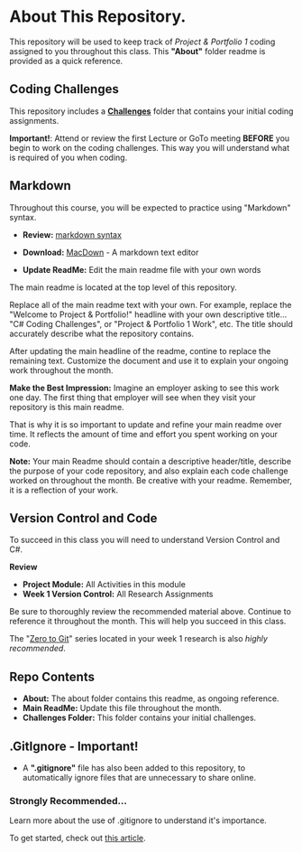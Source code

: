 # About This Repository.

This repository will be used to keep track of _Project & Portfolio 1_ coding assigned to you throughout this class. This **"About"** folder readme is provided as a quick reference.   

## Coding Challenges

This repository includes a **[Challenges](https://github.com/ePortfolios/dvp1/tree/master/Challenges)** folder that contains your initial coding assignments. 

**Important!**: Attend or review the first Lecture or GoTo meeting **BEFORE** you begin to work on the coding challenges. This way you will understand what is required of you when coding.




## Markdown

Throughout this course, you will be expected to practice using "Markdown" syntax. 

- **Review:** [markdown syntax](https://guides.github.com/features/mastering-markdown/) 

- **Download:** [MacDown](https://macdown.uranusjr.com/) - A markdown text editor
- **Update ReadMe:** Edit the main readme file with your own words

The main readme is located at the top level of this repository. 

Replace all of the main readme text with your own. For example, replace the "Welcome to Project & Portfolio!" headline with your own descriptive title... "C# Coding Challenges", or "Project & Portfolio 1 Work", etc. The title should accurately describe what the repository contains. 

After updating the main headline of the readme, contine to replace the remaining text. Customize the document and use it to explain your ongoing work throughout the month. 

**Make the Best Impression:** Imagine an employer asking to see this work one day. The first thing that employer will see when they visit your repository is this main readme. 

That is why it is so important to update and refine your main readme over time. It reflects the amount of time and effort you spent working on your code. 

**Note:** Your main Readme should contain a descriptive header/title, describe the purpose of your code repository, and also explain each code challenge worked on throughout the month. Be creative with your readme. Remember, it is a reflection of your work. 


## Version Control and Code

To succeed in this class you will need to understand Version Control and C#. 

**Review**

- **Project Module:** All Activities in this module
- **Week 1 Version Control:** All Research Assignments 

Be sure to thoroughly review the recommended material above. Continue to reference it throughout the month. This will help you succeed in this class. 

The "[Zero to Git](https://www.youtube.com/watch?v=PCjUMifVYAA&list=PLxEXF8p8n5yMrtALzERMHggGiHHIhtFK5)" series located in your week 1 research is also *highly recommended*. 


## Repo Contents

- **About:** The about folder contains this readme, as ongoing reference.
- **Main ReadMe:** Update this file throughout the month. 
- **Challenges Folder:** This folder contains your initial challenges. 


## .GitIgnore - Important!

- A **".gitignore"** file has also been added to this repository, to automatically ignore files that are unnecessary to share online. 

### Strongly Recommended...

Learn more about the use of .gitignore to understand it's importance. 

To get started, check out [this article](https://help.github.com/articles/ignoring-files/). 











